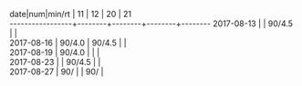 date|num|min/rt |   11   |   12   |   20   |   21   
-----------------+--------+--------+--------+--------
 2017-08-13      |        | 90/4.5 |        |       
 2017-08-16      | 90/4.0 | 90/4.5 |        |       
 2017-08-19      | 90/4.0 |        |        |       
 2017-08-23      |        | 90/4.5 |        |       
 2017-08-27      | 90/    |        | 90/    |       
